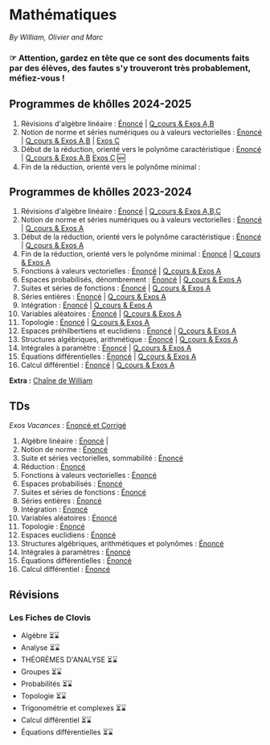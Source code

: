 # Mathématiques

_By William, Olivier and Marc_
### ☞  Attention, gardez en tête que ce sont des documents faits par des élèves, des fautes s'y trouveront très probablement, méfiez-vous !

## Programmes de khôlles 2024-2025
  1. Révisions d'algèbre linéaire : [Énoncé](/maths/kholles_2025/maths_khube_kholle_S3_enonce.pdf) | [Q_cours & Exos A,B](/maths/kholles_2025/maths_khube_kholle_S3_corrige.pdf)
  2. Notion de norme et séries numériques ou à valeurs vectorielles : [Énoncé](/maths/kholles_2025/maths_khube_kholle_S4_enonce.pdf) | [Q_cours & Exos A,B](/maths/kholles_2025/maths_khube_kholle_S4_corrige.pdf) | [Exos C](/maths/kholles_2025/maths_khube_kholle_S4_GroupeC_corrige.pdf) 
  3. Début de la réduction, orienté vers le polynôme caractéristique : [Énoncé](/maths/kholles_2025/maths_khube_kholle_S5_enonce.pdf) | [Q_cours & Exos A,B](/maths/kholles_2025/maths_khube_kholle_S5_corrige.pdf) [Exos C](/maths/kholles_2025/maths_khube_kholle_S5_GroupeC_corrige.pdf) 🆕
  4. Fin de la réduction, orienté vers le polynôme minimal :

## Programmes de khôlles 2023-2024
  1. Révisions d'algèbre linéaire : [Énoncé](/maths/kholles/maths_khube_kholle_1_enonce.pdf) | [Q_cours & Exos A,B,C](/maths/kholles/maths_khube_kholle_1_corrige.pdf)
  2. Notion de norme et séries numériques ou à valeurs vectorielles : [Énoncé](/maths/kholles/maths_khube_kholle_2_enonce.pdf) | [Q_cours & Exos A](/maths/kholles/maths_khube_kholle_2_corrige.pdf)
  3. Début de la réduction, orienté vers le polynôme caractéristique : [Énoncé](/maths/kholles/maths_khube_kholle_3_enonce.pdf) | [Q_cours & Exos A](/maths/kholles/maths_khube_kholle_3_corrige.pdf)
  4. Fin de la réduction, orienté vers le polynôme minimal : [Énoncé](/maths/kholles/maths_khube_kholle_4_enonce.pdf) | [Q_cours & Exos A](/maths/kholles/maths_khube_kholle_4_corrige.pdf)
  5. Fonctions à valeurs vectorielles : [Énoncé](/maths/kholles/maths_khube_kholle_5_enonce.pdf) | [Q_cours & Exos A](/maths/kholles/maths_khube_kholle_5_corrige.pdf)
  6. Espaces probabilisés, dénombrement : [Énoncé](/maths/kholles/maths_khube_kholle_6_enonce.pdf) | [Q_cours & Exos A](/maths/kholles/maths_khube_kholle_6_corrige.pdf)
  7. Suites et séries de fonctions : [Énoncé](/maths/kholles/maths_khube_kholle_7_enonce.pdf) | [Q_cours & Exos A](/maths/kholles/maths_khube_kholle_7_corrige.pdf)
  8. Séries entières : [Énoncé](/maths/kholles/maths_khube_kholle_8_enonce.pdf) | [Q_cours & Exos A](/maths/kholles/maths_khube_kholle_8_corrige.pdf)
  9. Intégration : [Énoncé](/maths/kholles/maths_khube_kholle_9_enonce.pdf) | [Q_cours & Exos A](/maths/kholles/maths_khube_kholle_9_corrige.pdf)
  10. Variables aléatoires : [Énoncé](/maths/kholles/maths_khube_kholle_10_enonce.pdf) | [Q_cours & Exos A](/maths/kholles/maths_khube_kholle_10_corrige.pdf)
  11. Topologie : [Énoncé](/maths/kholles/maths_khube_kholle_17_enonce.pdf) | [Q_cours & Exos A](/maths/kholles/maths_khube_kholle_17_corrige.pdf)
  12. Espaces préhilbertiens et euclidiens : [Énoncé](/maths/kholles/maths_khube_kholle_19_enonce.pdf) | [Q_cours & Exos A](/maths/kholles/maths_khube_kholle_19_corrige.pdf)
  13. Structures algébriques, arithmétique : [Énoncé](/maths/kholles/maths_khube_kholle_20_enonce.pdf) | [Q_cours & Exos A](/maths/kholles/maths_khube_kholle_20_corrige.pdf)
  14. Intégrales à paramètre : [Énoncé](/maths/kholles/maths_khube_kholle_21_enonce.pdf) | [Q_cours & Exos A](/maths/kholles/maths_khube_kholle_21_corrige.pdf)
  15. Équations différentielles : [Énoncé](/maths/kholles/maths_khube_kholle_23_enonce.pdf) | [Q_cours & Exos A](/maths/kholles/maths_khube_kholle_23_corrige.pdf)
  16. Calcul différentiel : [Énoncé](/maths/kholles/maths_khube_kholle_24_enonce.pdf) | [Q_cours & Exos A](/maths/kholles/maths_khube_kholle_24_corrige.pdf)

  **Extra :** [Chaîne de William](https://www.youtube.com/@ColleExtraFdh)


## TDs
 _Exos Vacances :_ [Énoncé et Corrigé](https://drive.google.com/drive/folders/1QXxbjRL8K3j5Rz3CZH5EoPqfg3Jx73NI?usp=drive_link)


  1. Algèbre linéaire :  [Énoncé](/maths/td/maths_khube_td_1_enonce.pdf) |
  2. Notion de norme : [Énoncé](/maths/td/maths_khube_td_2_enonce.pdf) 
  3. Suite et séries vectorielles, sommabilité : [Énoncé](/maths/td/maths_khube_td_3_enonce.pdf)
  4. Réduction : [Énoncé](/maths/td/maths_khube_td_4_enonce.pdf)
  5. Fonctions à valeurs vectorielles : [Énoncé](/maths/td/maths_khube_td_5_enonce.pdf)
  6. Espaces probabilisés : [Énoncé](/maths/td/maths_khube_td_6_enonce.pdf)
  7. Suites et séries de fonctions : [Énoncé](/maths/td/maths_khube_td_7_enonce.pdf)
  8. Séries entières : [Énoncé](/maths/td/maths_khube_td_8_enonce.pdf)
  9. Intégration : [Énoncé](/maths/td/maths_khube_td_9_enonce.pdf)
  10. Variables aléatoires : [Énoncé](/maths/td/maths_khube_td_10_enonce.pdf)
  11. Topologie : [Énoncé](/maths/td/maths_khube_td_11_enonce.pdf)
  12. Espaces euclidiens : [Énoncé](/maths/td/maths_khube_td_12_enonce.pdf)
  13. Structures algébriques, arithmétiques et polynômes : [Énoncé](/maths/td/maths_khube_td_13_enonce.pdf)
  14. Intégrales à paramètres : [Énoncé](/maths/td/maths_khube_td_14_enonce.pdf)
  15. Équations différentielles : [Énoncé](/maths/td/maths_khube_td_15_enonce.pdf)
  16. Calcul différentiel : [Énoncé](/maths/td/maths_khube_td_16_enonce.pdf)


## Révisions 
### Les Fiches de Clovis
  * Algèbre ⏳⌛️
  * Analyse ⏳⌛️
  * THÉORÈMES D'ANALYSE ⏳⌛️
  * Groupes ⏳⌛️
  * Probabilités ⏳⌛️
  * Topologie ⏳⌛️
  * Trigonométrie et complexes ⏳⌛️
  * Calcul différentiel ⏳⌛️
  * Équations différentielles ⏳⌛️
